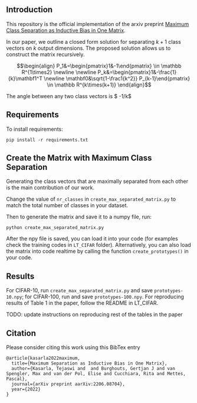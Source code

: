## Introduction

This repository is the official implementation of the  arxiv preprint [Maximum Class Separation as Inductive Bias in One Matrix](https://arxiv.org/abs/2206.08704).

<div>

In our paper, we outline a closed form solution for separating $k+1$ class vectors on $k$ output dimensions. The proposed solution allows us to construct the matrix recursively. 

</div>

$$\begin{align}
P_1&=\begin{pmatrix}1&-1\end{pmatrix} \in  \mathbb R^{1\times2} \newline \newline 
P_k&=\begin{pmatrix}1&-\frac{1}{k}\mathbf1^T \newline \mathbf0&\sqrt{1-\frac1{k^2}} P_{k-1}\end{pmatrix} \in  \mathbb R^{k\times(k+1)}
\end{align}$$


The angle between any two class vectors is $ -1/k$

## Requirements

To install requirements:

```setup
pip install -r requirements.txt
```

## Create the Matrix with Maximum Class Separation

Generating the class vectors that are maximally separated from each other is the main contribution of our work.

Change the value of `nr_classes` in `create_max_separated_matrix.py` to match the total number of classes in your dataset.

Then to generate the matrix and save it to a numpy file, run:

```run
python create_max_separated_matrix.py
```

After the npy file is saved, you can load it into your code (for examples check the training codes in `LT_CIFAR` folder). Alternatively, you can also load the matrix into code realtime by calling the function `create_prototypes()` in your code.


## Results

For CIFAR-10, run `create_max_separated_matrix.py` and save `prototypes-10.npy`; for CIFAR-100, run and save `prototypes-100.npy`. For reproducing results of Table 1 in the paper, follow the README in LT_CIFAR.


TODO: update instructions on reproducing rest of the tables in the paper

## Citation

Please consider citing this work using this BibTex entry
```
@article{kasarla2022maximum,
  title={Maximum Separation as Inductive Bias in One Matrix},
  author={Kasarla, Tejaswi and  and Burghouts, Gertjan J and van Spengler, Max and van der Pol, Elise and Cucchiara, Rita and Mettes, Pascal},
  journal={arXiv preprint aarXiv:2206.08704},
  year={2022}
}
```
